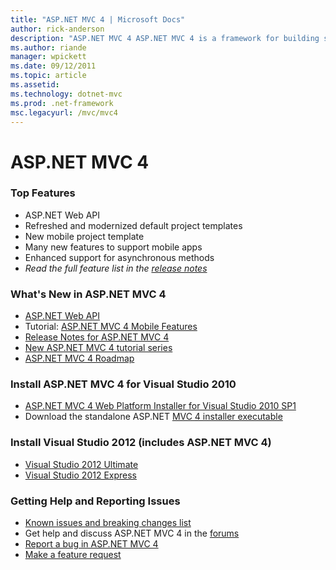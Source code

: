 ```yaml
---
title: "ASP.NET MVC 4 | Microsoft Docs"
author: rick-anderson
description: "ASP.NET MVC 4 ASP.NET MVC 4 is a framework for building scalable, standards-based web applications using well-established design patterns and the power of AS..."
ms.author: riande
manager: wpickett
ms.date: 09/12/2011
ms.topic: article
ms.assetid: 
ms.technology: dotnet-mvc
ms.prod: .net-framework
msc.legacyurl: /mvc/mvc4
---
```

ASP.NET MVC 4
====================
### Top Features

- ASP.NET Web API
- Refreshed and modernized default project templates
- New mobile project template
- Many new features to support mobile apps
- Enhanced support for asynchronous methods
- *Read the full feature list in the [release notes](../whitepapers/mvc4-release-notes.md)*


### What's New in ASP.NET MVC 4

- [ASP.NET Web API](../web-api/index.md)
- Tutorial: [ASP.NET MVC 4 Mobile Features](overview/older-versions/aspnet-mvc-4-mobile-features.md)
- [Release Notes for ASP.NET MVC 4](../whitepapers/mvc4-release-notes.md)
- [New ASP.NET MVC 4 tutorial series](overview/older-versions/getting-started-with-aspnet-mvc4/intro-to-aspnet-mvc-4.md)
- [ASP.NET MVC 4 Roadmap](http://aspnetwebstack.codeplex.com/wikipage?title=Roadmap)


### Install ASP.NET MVC 4 for Visual Studio 2010

- [ASP.NET MVC 4 Web Platform Installer for Visual Studio 2010 SP1](javascript:;)
- Download the standalone ASP.NET [MVC 4 installer executable](https://www.microsoft.com/download/details.aspx?id=30683)


### Install Visual Studio 2012 (includes ASP.NET MVC 4)

- [Visual Studio 2012 Ultimate](https://go.microsoft.com/fwlink/?linkid=247148)
- [Visual Studio 2012 Express](javascript:;)


### Getting Help and Reporting Issues

- [Known issues and breaking changes list](../whitepapers/mvc4-release-notes.md#_Toc303253815)
- Get help and discuss ASP.NET MVC 4 in the [forums](https://forums.asp.net/1146.aspx)
- [Report a bug in ASP.NET MVC 4](http://aspnetwebstack.codeplex.com/workitem/list/basic)
- [Make a feature request](http://aspnet.uservoice.com/forums/41201-asp-net-mvc)